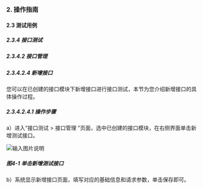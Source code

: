 ### 2. 操作指南

#### 2.3 测试用例

##### 2.3.4 接口测试

##### 2.3.4.2 接口管理

##### 2.3.4.2.4 新增接口

您可以在已创建的接口模块下新增接口进行接口测试，本节为您介绍新增接口的具体操作过程。

##### 2.3.4.2.4.1 操作步骤

a）进入“接口测试 > 接口管理 ”页面，选中已创建的接口模块，在右侧界面单击新增测试接口。

![输入图片说明](../../../../../images/SoFlu%E5%85%A8%E8%87%AA%E5%8A%A8%E6%B5%8B%E8%AF%95%E5%B9%B3%E5%8F%B0%E6%95%99%E7%A8%8B/2.%20%E6%93%8D%E4%BD%9C%E6%8C%87%E5%8D%97/3.%20%E6%B5%8B%E8%AF%95%E7%94%A8%E4%BE%8B/4.%20%E6%8E%A5%E5%8F%A3%E6%B5%8B%E8%AF%95/2.%20%E6%8E%A5%E5%8F%A3%E7%AE%A1%E7%90%86/4-1.png)

##### 图4-1 单击新增测试接口

b）系统显示新增接口页面，填写对应的基础信息和请求参数，单击保存即可。
